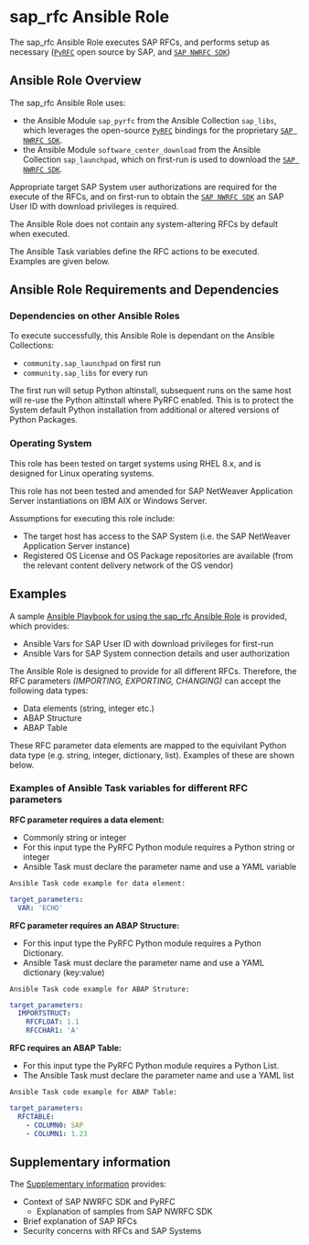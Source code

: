 # sap_rfc Ansible Role

The sap_rfc Ansible Role executes SAP RFCs, and performs setup as necessary ([`PyRFC`](https://github.com/SAP/PyRFC) open source by SAP, and [`SAP NWRFC SDK`](https://support.sap.com/en/product/connectors/nwrfcsdk.html))

## Ansible Role Overview

The sap_rfc Ansible Role uses:
- the Ansible Module `sap_pyrfc` from the Ansible Collection `sap_libs`, which leverages the open-source [`PyRFC`](https://github.com/SAP/PyRFC) bindings for the proprietary [`SAP NWRFC SDK`](https://support.sap.com/en/product/connectors/nwrfcsdk.html).
- the Ansible Module `software_center_download` from the Ansible Collection `sap_launchpad`, which on first-run is used to download the [`SAP NWRFC SDK`](https://support.sap.com/en/product/connectors/nwrfcsdk.html).

Appropriate target SAP System user authorizations are required for the execute of the RFCs, and on first-run to obtain the [`SAP NWRFC SDK`](https://support.sap.com/en/product/connectors/nwrfcsdk.html) an SAP User ID with download privileges is required.

The Ansible Role does not contain any system-altering RFCs by default when executed.

The Ansible Task variables define the RFC actions to be executed. Examples are given below.

## Ansible Role Requirements and Dependencies

### Dependencies on other Ansible Roles

To execute successfully, this Ansible Role is dependant on the Ansible Collections:
- `community.sap_launchpad` on first run
- `community.sap_libs` for every run

The first run will setup Python altinstall, subsequent runs on the same host will re-use the Python altinstall where PyRFC enabled. This is to protect the System default Python installation from additional or altered versions of Python Packages.

### Operating System

This role has been tested on target systems using RHEL 8.x, and is designed for Linux operating systems.

This role has not been tested and amended for SAP NetWeaver Application Server instantiations on IBM AIX or Windows Server.

Assumptions for executing this role include:

- The target host has access to the SAP System (i.e. the SAP NetWeaver Application Server instance)
- Registered OS License and OS Package repositories are available (from the relevant content delivery network of the OS vendor)

## Examples

A sample [Ansible Playbook for using the sap_rfc Ansible Role](../../playbooks/sample-sap-rfc.yml) is provided, which provides:

- Ansible Vars for SAP User ID with download privileges for first-run
- Ansible Vars for SAP System connection details and user authorization

The Ansible Role is designed to provide for all different RFCs. Therefore, the RFC parameters _(IMPORTING, EXPORTING, CHANGING)_ can accept the following data types:

- Data elements (string, integer etc.)
- ABAP Structure
- ABAP Table

These RFC parameter data elements are mapped to the equivilant Python data type (e.g. string, integer, dictionary, list). Examples of these are shown below.

### Examples of Ansible Task variables for different RFC parameters

**RFC parameter requires a data element:**

- Commonly string or integer
- For this input type the PyRFC Python module requires a Python string or integer
- Ansible Task must declare the parameter name and use a YAML variable

`Ansible Task code example for data element:`
```yaml
target_parameters:
  VAR: 'ECHO'
```

**RFC parameter requires an ABAP Structure:**

- For this input type the PyRFC Python module requires a Python Dictionary.
- Ansible Task must declare the parameter name and use a YAML dictionary (key:value)

`Ansible Task code example for ABAP Struture:`
```yaml
target_parameters:
  IMPORTSTRUCT:
    RFCFLOAT: 1.1
    RFCCHAR1: 'A'
```

**RFC requires an ABAP Table:**

- For this input type the PyRFC Python module requires a Python List.
- The Ansible Task must declare the parameter name and use a YAML list

`Ansible Task code example for ABAP Table:`
```yaml
target_parameters:
  RFCTABLE:
    - COLUMN0: SAP
    - COLUMN1: 1.23
```

## Supplementary information

The [Supplementary information](./SUPPLEMENTARY.md) provides:
- Context of SAP NWRFC SDK and PyRFC
  - Explanation of samples from SAP NWRFC SDK
- Brief explanation of SAP RFCs
- Security concerns with RFCs and SAP Systems
